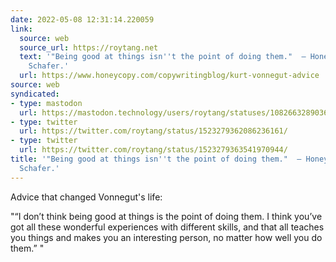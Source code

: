 ```yaml
---
date: 2022-05-08 12:31:14.220059
link:
  source: web
  source_url: https://roytang.net
  text: '"Being good at things isn''t the point of doing them."  — Honey Copy by Cole
    Schafer.'
  url: https://www.honeycopy.com/copywritingblog/kurt-vonnegut-advice
source: web
syndicated:
- type: mastodon
  url: https://mastodon.technology/users/roytang/statuses/108266328903648888
- type: twitter
  url: https://twitter.com/roytang/status/1523279362086236161/
- type: twitter
  url: https://twitter.com/roytang/status/1523279363541970944/
title: '"Being good at things isn''t the point of doing them."  — Honey Copy by Cole
  Schafer.'
---
```


Advice that changed Vonnegut's life: 
<!--sep-->
"“I don’t think being good at things is the point of doing them. I think you’ve got all these wonderful experiences with different skills, and that all teaches you things and makes you an interesting person, no matter how well you do them.” "